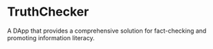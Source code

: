 # TruthChecker
A DApp that provides a comprehensive solution for fact-checking and promoting information literacy.
